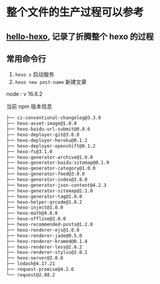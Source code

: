 # 整个文件的生产过程可以参考

## [hello-hexo](http://sumaolin.com/2016/02/17/hello-hexo/), 记录了折腾整个 hexo 的过程

## 常用命令行

1. `hexo s` 启动服务
2. `hexo new post-name` 新建文章





node : v 16.6.2

当前 npm 版本信息

````bash
├── cz-conventional-changelog@3.3.0
├── hexo-asset-image@1.0.0
├── hexo-baidu-url-submit@0.0.6
├── hexo-deployer-git@3.0.0
├── hexo-deployer-heroku@0.1.2
├── hexo-deployer-openshift@0.1.2
├── hexo-fs@3.1.0
├── hexo-generator-archive@1.0.0
├── hexo-generator-baidu-sitemap@0.1.9
├── hexo-generator-category@1.0.0
├── hexo-generator-feed@3.0.0
├── hexo-generator-index@2.0.0
├── hexo-generator-json-content@4.2.3
├── hexo-generator-sitemap@2.1.0
├── hexo-generator-tag@1.0.0
├── hexo-helper-qrcode@1.0.2
├── hexo-inject@1.0.0
├── hexo-math@4.0.0
├── hexo-offline@2.0.0
├── hexo-recommended-posts@1.2.0
├── hexo-renderer-ejs@1.0.0
├── hexo-renderer-jade@0.5.0
├── hexo-renderer-kramed@0.1.4
├── hexo-renderer-less@2.0.2
├── hexo-renderer-stylus@2.0.1
├── hexo-server@2.0.0
├── lodash@4.17.21
├── request-promise@4.2.6
└── request@2.88.2
````
